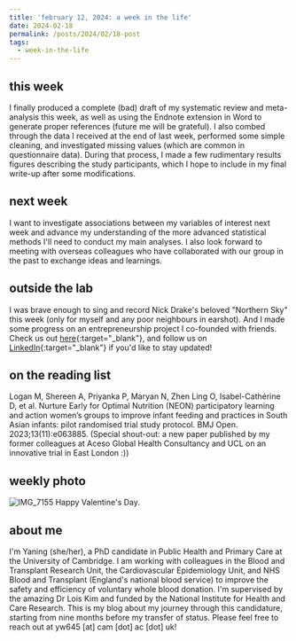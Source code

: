 ```yaml
---
title: 'february 12, 2024: a week in the life'
date: 2024-02-18
permalink: /posts/2024/02/18-post
tags:
  - week-in-the-life
---
```


this week
------
I finally produced a complete (bad) draft of my systematic review and meta-analysis this week, as well as using the Endnote extension in Word to generate proper references (future me will be grateful). I also combed through the data I received at the end of last week, performed some simple cleaning, and investigated missing values (which are common in questionnaire data). During that process, I made a few rudimentary results figures describing the study participants, which I hope to include in my final write-up after some modifications.

next week
------
I want to investigate associations between my variables of interest next week and advance my understanding of the more advanced statistical methods I'll need to conduct my main analyses. I also look forward to meeting with overseas colleagues who have collaborated with our group in the past to exchange ideas and learnings.

outside the lab
------
I was brave enough to sing and record Nick Drake's beloved "Northern Sky" this week (only for myself and any poor neighbours in earshot). And I made some progress on an entrepreneurship project I co-founded with friends. Check us out [here](https://www.wordsmithtech.com/){:target="_blank"}, and follow us on [LinkedIn](https://www.linkedin.com/company/wordsmithapp/){:target="_blank"} if you'd like to stay updated!

on the reading list
------
Logan M, Shereen A, Priyanka P, Maryan N, Zhen Ling O, Isabel-Cathérine D, et al. Nurture Early for Optimal Nutrition (NEON) participatory learning and action women’s groups to improve infant feeding and practices in South Asian infants: pilot randomised trial study protocol. BMJ Open. 2023;13(11):e063885.
(Special shout-out: a new paper published by my former colleagues at Aceso Global Health Consultancy and UCL on an innovative trial in East London :))

weekly photo
------
![IMG_7155](https://github.com/yaning-wu/yaning-wu.github.io/assets/145920710/c7186cd1-6fd3-457a-923b-a056f7c184f3)
Happy Valentine's Day.

about me
------
I'm Yaning (she/her), a PhD candidate in Public Health and Primary Care at the University of Cambridge. I am working with colleagues in the Blood and Transplant Research Unit, the Cardiovascular Epidemiology Unit, and NHS Blood and Transplant (England's national blood service) to improve the safety and efficiency of voluntary whole blood donation. I'm supervised by the amazing Dr Lois Kim and funded by the National Institute for Health and Care Research. This is my blog about my journey through this candidature, starting from nine months before my transfer of status. Please feel free to reach out at yw645 [at] cam [dot] ac [dot] uk!
